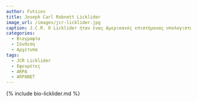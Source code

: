 ```yaml
---
author: Futsies
title: Joseph Carl Robnett Licklider
image_url: /images/jcr-licklider.jpg
caption: J.C.R. Ο Licklider ήταν ένας Αμερικανός επιστήμονας υπολογιστών και οραματιστής που έπαιξε σημαντικό ρόλο στην ανάπτυξη του Διαδικτύου και της σύγχρονης πληροφορικής. Ήταν ο πρώτος διευθυντής του IPTO στην ARPA, όπου βοήθησε στη χρηματοδότηση της ανάπτυξης του ARPANET. Η δουλειά του Licklider έθεσε τα θεμέλια για το σύγχρονο Διαδίκτυο και τον θυμούνται ως πρωτοπόρο στον τομέα των υπολογιστών.
categories:
  - Βιογραφία 
  - Σύνδεση
  - Αρχέτυπα
tags:
  - JCR Licklider
  - Εφευρέτες
  - ARPA
  - ARPANET
---
```


{% include bio-licklider.md %}
